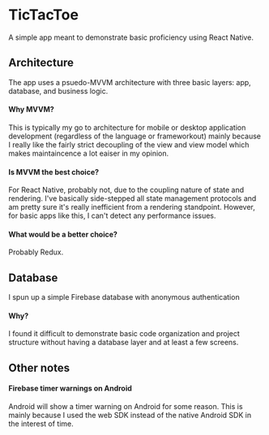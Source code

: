 # TicTacToe
A simple app meant to demonstrate basic proficiency using React Native.


## Architecture
The app uses a psuedo-MVVM architecture with three basic layers: app, database, and business logic.

#### Why MVVM?
This is typically my go to architecture for mobile or desktop application development (regardless of the language or frameworkout) mainly because I really like the fairly strict decoupling of the view and view model which makes maintaincence a lot eaiser in my opinion.

#### Is MVVM the best choice?
For React Native, probably not, due to the coupling nature of state and rendering. I've basically side-stepped all state management protocols and am pretty sure it's really inefficient from a rendering standpoint. However, for basic apps like this, I can't detect any performance issues.

#### What would be a better choice?
Probably Redux.


## Database
I spun up a simple Firebase database with anonymous authentication

#### Why?
I found it difficult to demonstrate basic code organization and project structure without having a database layer and at least a few screens.


## Other notes

#### Firebase timer warnings on Android
Android will show a timer warning on Android for some reason. This is mainly because I used the web SDK instead of the native Android SDK in the interest of time.
